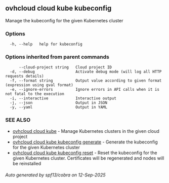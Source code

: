 ## ovhcloud cloud kube kubeconfig

Manage the kubeconfig for the given Kubernetes cluster

### Options

```
  -h, --help   help for kubeconfig
```

### Options inherited from parent commands

```
      --cloud-project string   Cloud project ID
  -d, --debug                  Activate debug mode (will log all HTTP requests details)
  -f, --format string          Output value according to given format (expression using gval format)
  -e, --ignore-errors          Ignore errors in API calls when it is not fatal to the execution
  -i, --interactive            Interactive output
  -j, --json                   Output in JSON
  -y, --yaml                   Output in YAML
```

### SEE ALSO

* [ovhcloud cloud kube](ovhcloud_cloud_kube.md)	 - Manage Kubernetes clusters in the given cloud project
* [ovhcloud cloud kube kubeconfig generate](ovhcloud_cloud_kube_kubeconfig_generate.md)	 - Generate the kubeconfig for the given Kubernetes cluster
* [ovhcloud cloud kube kubeconfig reset](ovhcloud_cloud_kube_kubeconfig_reset.md)	 - Reset the kubeconfig for the given Kubernetes cluster. Certificates will be regenerated and nodes will be reinstalled

###### Auto generated by spf13/cobra on 12-Sep-2025
